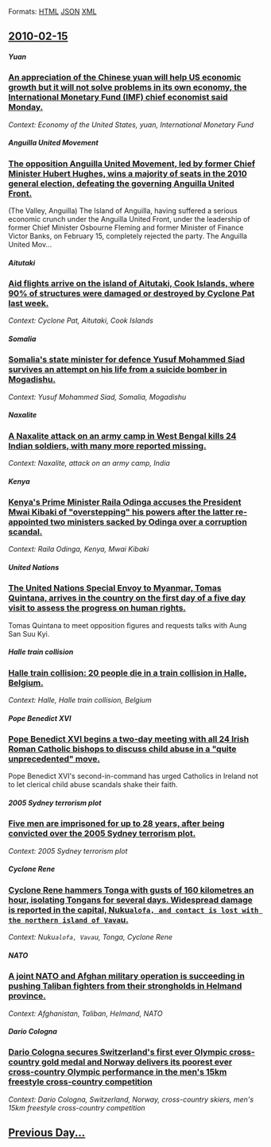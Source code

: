 
Formats: [HTML](2010/02/15/index.html)  [JSON](2010/02/15/index.json)  [XML](2010/02/15/index.xml)  

## [2010-02-15](/news/2010/02/15/index.md)

##### Yuan
### [An appreciation of the Chinese yuan will help US economic growth but it will not solve problems in its own economy, the International Monetary Fund (IMF) chief economist said Monday. ](/news/2010/02/15/an-appreciation-of-the-chinese-yuan-will-help-us-economic-growth-but-it-will-not-solve-problems-in-its-own-economy-the-international-moneta.md)
_Context: Economy of the United States, yuan, International Monetary Fund_

##### Anguilla United Movement
### [The opposition Anguilla United Movement, led by former Chief Minister Hubert Hughes, wins a majority of seats in the 2010 general election, defeating the governing Anguilla United Front. ](/news/2010/02/15/the-opposition-anguilla-united-movement-led-by-former-chief-minister-hubert-hughes-wins-a-majority-of-seats-in-the-2010-general-election.md)
(The Valley, Anguilla) The Island of Anguilla, having suffered a serious economic crunch under the Anguilla United Front, under the leadership of former Chief Minister Osbourne Fleming and former Minister of Finance Victor Banks, on February 15, completely rejected the party. The Anguilla United Mov...

##### Aitutaki
### [Aid flights arrive on the island of Aitutaki, Cook Islands, where 90% of structures were damaged or destroyed by Cyclone Pat last week. ](/news/2010/02/15/aid-flights-arrive-on-the-island-of-aitutaki-cook-islands-where-90-of-structures-were-damaged-or-destroyed-by-cyclone-pat-last-week.md)
_Context: Cyclone Pat, Aitutaki, Cook Islands_

##### Somalia
### [Somalia's state minister for defence Yusuf Mohammed Siad survives an attempt on his life from a suicide bomber in Mogadishu. ](/news/2010/02/15/somalia-s-state-minister-for-defence-yusuf-mohammed-siad-survives-an-attempt-on-his-life-from-a-suicide-bomber-in-mogadishu.md)
_Context: Yusuf Mohammed Siad, Somalia, Mogadishu_

##### Naxalite
### [A Naxalite attack on an army camp in West Bengal kills 24 Indian soldiers, with many more reported missing. ](/news/2010/02/15/a-naxalite-attack-on-an-army-camp-in-west-bengal-kills-24-indian-soldiers-with-many-more-reported-missing.md)
_Context: Naxalite, attack on an army camp, India_

##### Kenya
### [Kenya's Prime Minister Raila Odinga accuses the President Mwai Kibaki of "overstepping" his powers after the latter re-appointed two ministers sacked by Odinga over a corruption scandal. ](/news/2010/02/15/kenya-s-prime-minister-raila-odinga-accuses-the-president-mwai-kibaki-of-overstepping-his-powers-after-the-latter-re-appointed-two-ministe.md)
_Context: Raila Odinga, Kenya, Mwai Kibaki_

##### United Nations
### [The United Nations Special Envoy to Myanmar, Tomas Quintana, arrives in the country on the first day of a five day visit to assess the progress on human rights. ](/news/2010/02/15/the-united-nations-special-envoy-to-myanmar-tomas-quintana-arrives-in-the-country-on-the-first-day-of-a-five-day-visit-to-assess-the-progr.md)
Tomas Quintana to meet opposition figures and requests talks with Aung San Suu Kyi.

##### Halle train collision
### [Halle train collision: 20 people die in a train collision in Halle, Belgium. ](/news/2010/02/15/halle-train-collision-20-people-die-in-a-train-collision-in-halle-belgium.md)
_Context: Halle, Halle train collision, Belgium_

##### Pope Benedict XVI
### [Pope Benedict XVI begins a two-day meeting with all 24 Irish Roman Catholic bishops to discuss child abuse in a "quite unprecedented" move. ](/news/2010/02/15/pope-benedict-xvi-begins-a-two-day-meeting-with-all-24-irish-roman-catholic-bishops-to-discuss-child-abuse-in-a-quite-unprecedented-move.md)
Pope Benedict XVI&#39;s second-in-command has urged Catholics in Ireland not to let clerical child abuse scandals shake their faith.

##### 2005 Sydney terrorism plot
### [Five men are imprisoned for up to 28 years, after being convicted over the 2005 Sydney terrorism plot. ](/news/2010/02/15/five-men-are-imprisoned-for-up-to-28-years-after-being-convicted-over-the-2005-sydney-terrorism-plot.md)
_Context: 2005 Sydney terrorism plot_

##### Cyclone Rene
### [Cyclone Rene hammers Tonga with gusts of 160 kilometres an hour, isolating Tongans for several days. Widespread damage is reported in the capital, Nuku`alofa, and contact is lost with the northern island of Vava`u. ](/news/2010/02/15/cyclone-rene-hammers-tonga-with-gusts-of-160-kilometres-an-hour-isolating-tongans-for-several-days-widespread-damage-is-reported-in-the-ca.md)
_Context: Nuku`alofa, Vava`u, Tonga, Cyclone Rene_

##### NATO
### [A joint NATO and Afghan military operation is succeeding in pushing Taliban fighters from their strongholds in Helmand province. ](/news/2010/02/15/a-joint-nato-and-afghan-military-operation-is-succeeding-in-pushing-taliban-fighters-from-their-strongholds-in-helmand-province.md)
_Context: Afghanistan, Taliban, Helmand, NATO_

##### Dario Cologna
### [Dario Cologna secures Switzerland's first ever Olympic cross-country gold medal and Norway delivers its poorest ever cross-country Olympic performance in the men's 15km freestyle cross-country competition ](/news/2010/02/15/dario-cologna-secures-switzerland-s-first-ever-olympic-cross-country-gold-medal-and-norway-delivers-its-poorest-ever-cross-country-olympic-p.md)
_Context: Dario Cologna, Switzerland, Norway, cross-country skiers, men's 15km freestyle cross-country competition_

## [Previous Day...](/news/2010/02/14/index.md)

